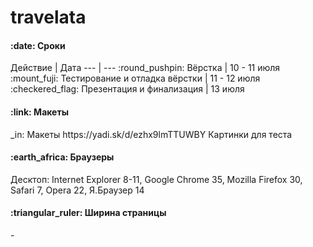 travelata
=========
<h4>:date: Сроки</h4>
Действие | Дата
--- | ---
:round_pushpin: Вёрстка | 10 - 11 июля<br />
:mount_fuji: Тестирование и отладка вёрстки | 11 - 12 июля<br />
:checkered_flag: Презентация и финализация | 13 июля

<h4>:link: Макеты</h4> 
_in:  Макеты
https://yadi.sk/d/ezhx9lmTTUWBY Картинки для теста

<h4>:earth_africa: Браузеры</h4>
Десктоп: Internet Explorer 8-11, Google Chrome 35, Mozilla Firefox 30, Safari 7, Opera 22, Я.Браузер 14 <br />

<h4>:triangular_ruler: Ширина страницы</h4>
-
